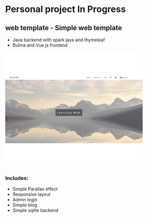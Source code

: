 # Personal project In Progress

## web template - Simple web template
* Java backend with spark java and thymeleaf
* Bulma and Vue js frontend

![demo](screenshots/web-temp.gif)

### Includes:
* Simple Parallax effect
* Responsive layout
* Admin login
* Simple blog
* Simple sqlite backend
